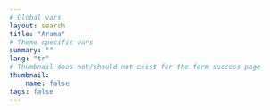 ```yaml
---
# Global vars
layout: search
title: "Arama"
# Theme specific vars
summary: ""
lang: "tr"
# Thumbnail does not/should not exist for the form success page
thumbnail:
    name: false
tags: false
---
```

